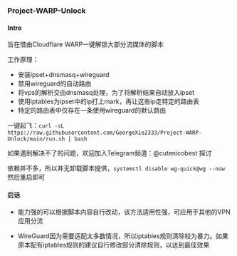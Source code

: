 ### Project-WARP-Unlock

#### Intro

旨在借由Cloudflare WARP一键解锁大部分流媒体的脚本

工作原理：

- 安装ipset+dnsmasq+wireguard
- 禁用wireguard的自动路由
- 将vps的解析交由dnsmasq处理，为了将解析结果自动放入ipset
- 使用iptables为ipset中的ip打上mark，再让这些ip走特定的路由表
- 特定的路由表中仅存在一条使用wireguard的默认路由



一键起飞：`curl -sL https://raw.githubusercontent.com/GeorgeXie2333/Project-WARP-Unlock/main/run.sh | bash`

如果遇到解决不了的问题，欢迎加入Telegram频道：@cutenicobest 探讨

依赖并不多，所以并无卸载脚本提供，`systemctl disable wg-quick@wg --now` 然后重启即可



#### 后话

- 能力强的可以根据脚本内容自行改动，该方法适用性强，可应用于其他的VPN应用分流

- WireGuard因为需要适配太多数情况，所以iptables规则清除较为暴力。如果原本配有iptables规则的建议自行修改部分清除规则，以达到最佳效果





